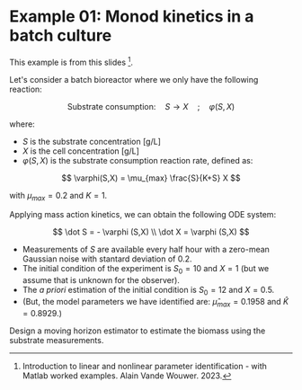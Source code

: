 # Example 01: Monod kinetics in a batch culture

This example is from this slides [^1].

Let's consider a batch bioreactor where we only have the following reaction:

$$
  \textrm{Substrate consumption:} \quad S \rightarrow X \quad ; \quad \varphi(S,X)
$$

where:

* $S$ is the substrate concentration [g/L]
* $X$ is the cell concentration [g/L]
* $\varphi(S,X)$ is the substrate consumption reaction rate, defined as:

$$
  \varphi(S,X) = \mu_{max} \frac{S}{K+S} X
$$

with $\mu_{max}=0.2$ and $K=1$.

Applying mass action kinetics, we can obtain the following ODE system:

$$
  \dot S = - \varphi (S,X) \\
  \dot X = \varphi (S,X) 
$$

* Measurements of $S$ are available every half hour with a zero-mean Gaussian noise with stantard deviation of $0.2$. 
* The initial condition of the experiment is $S_0=10$ and $X=1$ (but we assume that is unknown for the observer).
* The _a priori_ estimation of the initial condition is $S_0=12$ and $X=0.5$.
* (But, the model parameters we have identified are: $\hat \mu_{max}=0.1958$ and $\hat K=0.8929$.) 

Design a moving horizon estimator to estimate the biomass using the substrate measurements.



[^1]: Introduction to linear and nonlinear parameter identification - with Matlab worked examples. Alain Vande Wouwer. 2023.